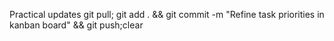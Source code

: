 Practical updates
git pull; git add . && git commit -m "Refine task priorities in kanban board" && git push;clear
